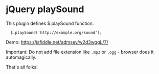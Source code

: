 # jQuery playSound

This plugin defines $.playSound function.
```
  $.playSound('http://example.org/sound');
```
Demo: https://jsfiddle.net/admsev/w2d3wggL/7/

Important: Do not add file extension like `.mp3` or `.ogg` - browser does it automagically.

That's all folks!
